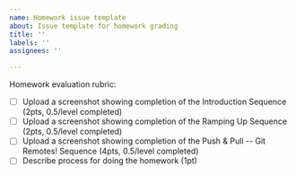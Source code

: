 ```yaml
---
name: Homework issue template
about: Issue template for homework grading
title: ''
labels: ''
assignees: ''

---
```


Homework evaluation rubric:

- [ ] Upload a screenshot showing completion of the Introduction Sequence (2pts, 0.5/level completed)
- [ ] Upload a screenshot showing completion of the Ramping Up Sequence (2pts, 0.5/level completed)
- [ ] Upload a screenshot showing completion of the Push & Pull -- Git Remotes! Sequence (4pts, 0.5/level completed)
- [ ] Describe process for doing the homework (1pt)
